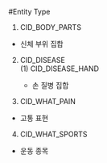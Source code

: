 #Entity Type
1. CID_BODY_PARTS   
  - 신체 부위 집합   

2. CID_DISEASE   
  (1) CID_DISEASE_HAND   
    - 손 질병 집합   

3. CID_WHAT_PAIN   
  - 고통 표현   

4. CID_WHAT_SPORTS   
  - 운동 종목   
